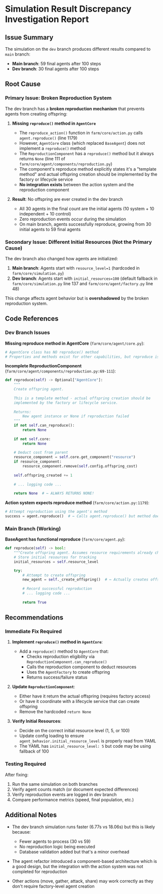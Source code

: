 # Simulation Result Discrepancy Investigation Report

## Issue Summary
The simulation on the `dev` branch produces different results compared to `main` branch:
- **Main branch**: 59 final agents after 100 steps
- **Dev branch**: 30 final agents after 100 steps  

## Root Cause

### Primary Issue: Broken Reproduction System

The dev branch has a **broken reproduction mechanism** that prevents agents from creating offspring:

1. **Missing `reproduce()` method in `AgentCore`**
   - The `reproduce_action()` function in `farm/core/action.py` calls `agent.reproduce()` (line 1179)
   - However, `AgentCore` class (which replaced `BaseAgent`) does not implement a `reproduce()` method
   - The `ReproductionComponent` has a `reproduce()` method but it always returns `None` (line 111 of `farm/core/agent/components/reproduction.py`)
   - The component's reproduce method explicitly states it's a "template method" and actual offspring creation should be implemented by the factory or lifecycle service
   - **No integration exists** between the action system and the reproduction component

2. **Result**: No offspring are ever created in the dev branch
   - All 30 agents in the final count are the initial agents (10 system + 10 independent + 10 control)
   - Zero reproduction events occur during the simulation
   - On main branch, agents successfully reproduce, growing from 30 initial agents to 59 final agents

### Secondary Issue: Different Initial Resources (Not the Primary Cause)

The dev branch also changed how agents are initialized:

1. **Main branch**: Agents start with `resource_level=1` (hardcoded in `farm/core/simulation.py`)
2. **Dev branch**: Agents start with `initial_resources=100` (default fallback in `farm/core/simulation.py` line 137 and `farm/core/agent/factory.py` line 48)

This change affects agent behavior but is **overshadowed** by the broken reproduction system.

## Code References

### Dev Branch Issues

**Missing reproduce method in AgentCore** (`farm/core/agent/core.py`):
```python
# AgentCore class has NO reproduce() method
# Properties and methods exist for other capabilities, but reproduce is missing
```

**Incomplete ReproductionComponent** (`farm/core/agent/components/reproduction.py:69-111`):
```python
def reproduce(self) -> Optional["AgentCore"]:
    """
    Create offspring agent.
    
    This is a template method - actual offspring creation should be
    implemented by the factory or lifecycle service.
    
    Returns:
        New agent instance or None if reproduction failed
    """
    if not self.can_reproduce():
        return None
    
    if not self.core:
        return None
    
    # Deduct cost from parent
    resource_component = self.core.get_component("resource")
    if resource_component:
        resource_component.remove(self.config.offspring_cost)
    
    self.offspring_created += 1
    
    # ... logging code ...
    
    return None  # ← ALWAYS RETURNS NONE!
```

**Action system expects reproduce method** (`farm/core/action.py:1179`):
```python
# Attempt reproduction using the agent's method
success = agent.reproduce()  # ← Calls agent.reproduce() but method doesn't exist!
```

### Main Branch (Working)

**BaseAgent has functional reproduce** (`farm/core/agent.py`):
```python
def reproduce(self) -> bool:
    """Create offspring agent. Assumes resource requirements already checked by action."""
    # Store initial resources for tracking
    initial_resources = self.resource_level

    try:
        # Attempt to create offspring
        new_agent = self._create_offspring()  # ← Actually creates offspring
        
        # Record successful reproduction
        # ... logging code ...
        
        return True
```

## Recommendations

### Immediate Fix Required

1. **Implement `reproduce()` method in `AgentCore`**:
   - Add a `reproduce()` method to `AgentCore` that:
     - Checks reproduction eligibility via `ReproductionComponent.can_reproduce()`
     - Calls the reproduction component to deduct resources
     - Uses the `AgentFactory` to create offspring
     - Returns success/failure status

2. **Update `ReproductionComponent`**:
   - Either have it return the actual offspring (requires factory access)
   - Or have it coordinate with a lifecycle service that can create offspring
   - Remove the hardcoded `return None`

3. **Verify Initial Resources**:
   - Decide on the correct initial resource level (1, 5, or 100)
   - Update config loading to ensure `agent_behavior.initial_resource_level` is properly read from YAML
   - The YAML has `initial_resource_level: 5` but code may be using fallback of 100

### Testing Required

After fixing:
1. Run the same simulation on both branches
2. Verify agent counts match (or document expected differences)
3. Verify reproduction events are logged in dev branch
4. Compare performance metrics (speed, final population, etc.)

## Additional Notes

- The dev branch simulation runs faster (6.77s vs 18.06s) but this is likely because:
  - Fewer agents to process (30 vs 59)
  - No reproduction logic being executed
  - Database validation added but that's a minor overhead

- The agent refactor introduced a component-based architecture which is a good design, but the integration with the action system was not completed for reproduction

- Other actions (move, gather, attack, share) may work correctly as they don't require factory-level agent creation
